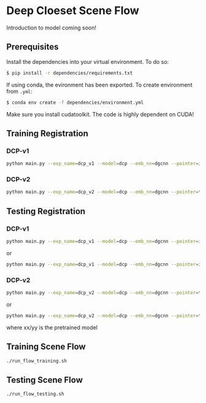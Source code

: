 # Deep Cloeset Scene Flow
Introduction to model coming soon!
## Prerequisites 
Install the dependencies into your virtual environment. To do so:
```bash
$ pip install -r dependencies/requirements.txt
```

If using conda, the evironment has been exported. To create environment from `.yml`:
```bash
$ conda env create -f dependencies/environment.yml
```
Make sure you install cudatoolkit. The code is highly dependent on CUDA!
## Training Registration

### DCP-v1
```bash
python main.py --exp_name=dcp_v1 --model=dcp --emb_nn=dgcnn --pointer=identity --head=svd
```
### DCP-v2
```bash
python main.py --exp_name=dcp_v2 --model=dcp --emb_nn=dgcnn --pointer=transformer --head=svd
```
## Testing Registration

### DCP-v1
```bash
python main.py --exp_name=dcp_v1 --model=dcp --emb_nn=dgcnn --pointer=identity --head=svd --eval
```
or 
```bash
python main.py --exp_name=dcp_v1 --model=dcp --emb_nn=dgcnn --pointer=identity --head=svd --eval --model_path=xx/yy
```
### DCP-v2
```bash
python main.py --exp_name=dcp_v2 --model=dcp --emb_nn=dgcnn --pointer=transformer --head=svd --eval
```
or 
```bash
python main.py --exp_name=dcp_v2 --model=dcp --emb_nn=dgcnn --pointer=transformer --head=svd --eval --model_path=xx/yy
```
where xx/yy is the pretrained model


## Training Scene Flow
```bash
./run_flow_training.sh
```
## Testing Scene Flow
```bash
./run_flow_testing.sh
```
